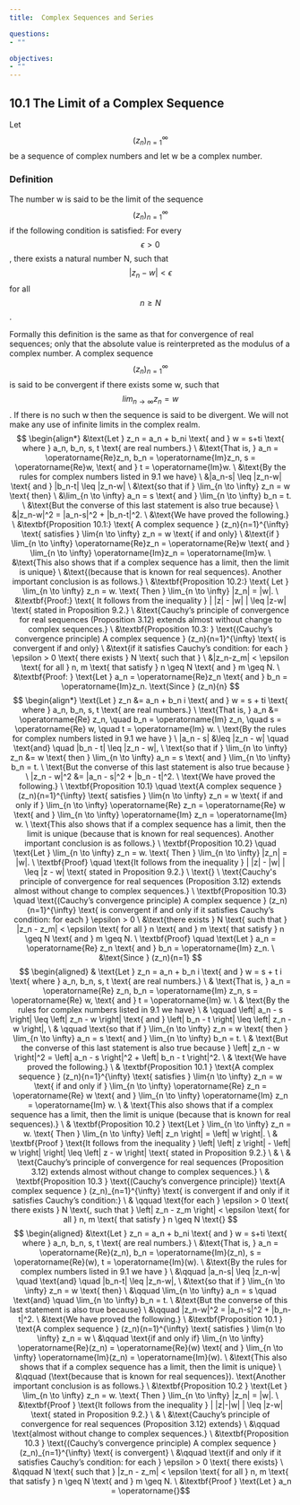 ```yaml
---
title:  Complex Sequences and Series

questions:
- ""

objectives:
- ""
---
```


## 10.1 The Limit of a Complex Sequence

Let $$(z_n)_{n=1}^{\infty}$$ be a sequence of complex numbers and let w be a complex number.

### Definition

The number w is said to be the limit of the sequence $$(z_n)_{n=1}^{\infty}$$ if the following condition is satisfied:
For every $$\epsilon > 0$$, there exists a natural number N, such that $$|z_n - w| < \epsilon$$ for all $$n \geq N$$.

Formally this definition is the same as that for convergence of real sequences; only that the absolute value is reinterpreted as the modulus of a complex number. A complex sequence $$(z_n)_{n=1}^{\infty}$$ is said to be convergent if there exists some w, such that $$lim_{n \to \infty} z_n = w$$. If there is no such w then the sequence is said to be divergent. We will not make any use of infinite limits in the complex realm.
$$
\begin{align*}
&\text{Let } z_n = a_n + b_ni \text{ and } w = s+ti \text{ where } a_n, b_n, s, t \text{ are real numbers.} \
&\text{That is, } a_n = \operatorname{Re}z_n, b_n = \operatorname{Im}z_n, s = \operatorname{Re}w, \text{ and } t = \operatorname{Im}w. \
&\text{By the rules for complex numbers listed in 9.1 we have} \
&|a_n-s| \leq |z_n-w| \text{ and } |b_n-t| \leq |z_n-w| \
&\text{so that if } \lim_{n \to \infty} z_n = w \text{ then} \
&\lim_{n \to \infty} a_n = s \text{ and } \lim_{n \to \infty} b_n = t. \
&\text{But the converse of this last statement is also true because} \
&|z_n-w|^2 = |a_n-s|^2 + |b_n-t|^2. \
&\text{We have proved the following.} \
&\textbf{Proposition 10.1:} \text{ A complex sequence } (z_n){n=1}^{\infty} \text{ satisfies } \lim{n \to \infty} z_n = w \text{ if and only} \
&\text{if } \lim_{n \to \infty} \operatorname{Re}z_n = \operatorname{Re}w \text{ and } \lim_{n \to \infty} \operatorname{Im}z_n = \operatorname{Im}w. \
&\text{This also shows that if a complex sequence has a limit, then the limit is unique} \
&\text{(because that is known for real sequences). Another important conclusion is as follows.} \
&\textbf{Proposition 10.2:} \text{ Let } \lim_{n \to \infty} z_n = w. \text{ Then } \lim_{n \to \infty} |z_n| = |w|. \
&\textbf{Proof:} \text{ It follows from the inequality } | |z| - |w| | \leq |z-w| \text{ stated in Proposition 9.2.} \
&\text{Cauchy’s principle of convergence for real sequences (Proposition 3.12) extends almost without change to complex sequences.} \
&\textbf{Proposition 10.3: } \text{(Cauchy’s convergence principle) A complex sequence } (z_n){n=1}^{\infty} \text{ is convergent if and only} \
&\text{if it satisfies Cauchy’s condition: for each } \epsilon > 0 \text{ there exists } N \text{ such that } \
&|z_n-z_m| < \epsilon \text{ for all } n, m \text{ that satisfy } n \geq N \text{ and } m \geq N. \
&\textbf{Proof: } \text{Let } a_n = \operatorname{Re}z_n \text{ and } b_n = \operatorname{Im}z_n. \text{Since } (z_n){n}
$$
$$
\begin{align*}
\text{Let } z_n &= a_n + b_n i \text{ and } w = s + ti \text{ where } a_n, b_n, s, t \text{ are real numbers.} \
\text{That is, } a_n &= \operatorname{Re} z_n, \quad b_n = \operatorname{Im} z_n, \quad s = \operatorname{Re} w, \quad t = \operatorname{Im} w. \
\text{By the rules for complex numbers listed in 9.1 we have } \
|a_n - s| &\leq |z_n - w| \quad \text{and} \quad |b_n - t| \leq |z_n - w|, \
\text{so that if } \lim_{n \to \infty} z_n &= w \text{ then } \lim_{n \to \infty} a_n = s \text{ and } \lim_{n \to \infty} b_n = t. \
\text{But the converse of this last statement is also true because } \
|z_n - w|^2 &= |a_n - s|^2 + |b_n - t|^2. \
\text{We have proved the following.} \
\textbf{Proposition 10.1} \quad \text{A complex sequence } (z_n){n=1}^{\infty} \text{ satisfies } \lim{n \to \infty} z_n = w \text{ if and only if } \lim_{n \to \infty} \operatorname{Re} z_n = \operatorname{Re} w \text{ and } \lim_{n \to \infty} \operatorname{Im} z_n = \operatorname{Im} w. \
\text{This also shows that if a complex sequence has a limit, then the limit is unique (because that is known for real sequences). Another important conclusion is as follows.} \
\textbf{Proposition 10.2} \quad \text{Let } \lim_{n \to \infty} z_n = w. \text{ Then } \lim_{n \to \infty} |z_n| = |w|. \
\textbf{Proof} \quad \text{It follows from the inequality } | |z| - |w| | \leq |z - w| \text{ stated in Proposition 9.2.} \
\text{} \
\text{Cauchy's principle of convergence for real sequences (Proposition 3.12) extends almost without change to complex sequences.} \
\textbf{Proposition 10.3} \quad \text{(Cauchy’s convergence principle) A complex sequence } (z_n){n=1}^{\infty} \text{ is convergent if and only if it satisfies Cauchy’s condition: for each } \epsilon > 0 \
&\text{there exists } N \text{ such that } |z_n - z_m| < \epsilon \text{ for all } n \text{ and } m \text{ that satisfy } n \geq N \text{ and } m \geq N. \
\textbf{Proof} \quad \text{Let } a_n = \operatorname{Re} z_n \text{ and } b_n = \operatorname{Im} z_n. \
&\text{Since } (z_n){n=1}
$$
$$
\begin{aligned}
& \text{Let } z_n = a_n + b_n i \text{ and } w = s + t i \text{ where } a_n, b_n, s, t \text{ are real numbers.} \
& \text{That is, } a_n = \operatorname{Re} z_n, b_n = \operatorname{Im} z_n, s = \operatorname{Re} w, \text{ and } t = \operatorname{Im} w. \
& \text{By the rules for complex numbers listed in 9.1 we have} \
& \qquad \left| a_n - s \right| \leq \left| z_n - w \right| \text{ and } \left| b_n - t \right| \leq \left| z_n - w \right|, \
& \qquad \text{so that if } \lim_{n \to \infty} z_n = w \text{ then } \lim_{n \to \infty} a_n = s \text{ and } \lim_{n \to \infty} b_n = t. \
& \text{But the converse of this last statement is also true because } \left| z_n - w \right|^2 = \left| a_n - s \right|^2 + \left| b_n - t \right|^2. \
& \text{We have proved the following.} \
& \textbf{Proposition 10.1 } \text{A complex sequence } (z_n){n=1}^{\infty} \text{ satisfies } \lim{n \to \infty} z_n = w \text{ if and only if } \lim_{n \to \infty} \operatorname{Re} z_n = \operatorname{Re} w \text{ and } \lim_{n \to \infty} \operatorname{Im} z_n = \operatorname{Im} w. \
& \text{This also shows that if a complex sequence has a limit, then the limit is unique (because that is known for real sequences).} \
& \textbf{Proposition 10.2 } \text{Let } \lim_{n \to \infty} z_n = w. \text{ Then } \lim_{n \to \infty} \left| z_n \right| = \left| w \right|. \
& \textbf{Proof } \text{It follows from the inequality } \left| \left| z \right| - \left| w \right| \right| \leq \left| z - w \right| \text{ stated in Proposition 9.2.} \
& \
& \text{Cauchy’s principle of convergence for real sequences (Proposition 3.12) extends almost without change to complex sequences.} \
& \textbf{Proposition 10.3 } \text{(Cauchy’s convergence principle)} \text{A complex sequence } (z_n)_{n=1}^{\infty} \text{ is convergent if and only if it satisfies Cauchy’s condition:} \
& \qquad \text{for each } \epsilon > 0 \text{ there exists } N \text{, such that } \left| z_n - z_m \right| < \epsilon \text{ for all } n, m \text{ that satisfy } n \geq N \text{}
$$
$$
\begin{aligned}
&\text{Let } z_n = a_n + b_ni \text{ and } w = s+ti \text{ where } a_n, b_n, s, t \text{ are real numbers.} \
&\text{That is, } a_n = \operatorname{Re}(z_n), b_n = \operatorname{Im}(z_n), s = \operatorname{Re}(w), t = \operatorname{Im}(w). \
&\text{By the rules for complex numbers listed in 9.1 we have } \
&\qquad |a_n-s| \leq |z_n-w| \quad \text{and} \quad |b_n-t| \leq |z_n-w|, \
&\text{so that if } \lim_{n \to \infty} z_n = w \text{ then} \
&\qquad \lim_{n \to \infty} a_n = s \quad \text{and} \quad \lim_{n \to \infty} b_n = t. \
&\text{But the converse of this last statement is also true because} \
&\qquad |z_n-w|^2 = |a_n-s|^2 + |b_n-t|^2. \
&\text{We have proved the following.} \
&\textbf{Proposition 10.1 } \text{A complex sequence } (z_n){n=1}^{\infty} \text{ satisfies } \lim{n \to \infty} z_n = w \
&\qquad \text{if and only if} \lim_{n \to \infty} \operatorname{Re}(z_n) = \operatorname{Re}(w) \text{ and } \lim_{n \to \infty} \operatorname{Im}(z_n) = \operatorname{Im}(w). \
&\text{This also shows that if a complex sequence has a limit, then the limit is unique} \
&\qquad (\text{because that is known for real sequences}). \text{Another important conclusion is as follows.} \
&\textbf{Proposition 10.2 } \text{Let } \lim_{n \to \infty} z_n = w. \text{ Then } \lim_{n \to \infty} |z_n| = |w|. \
&\textbf{Proof } \text{It follows from the inequality } | |z|-|w| | \leq |z-w| \text{ stated in Proposition 9.2.} \
& \
&\text{Cauchy’s principle of convergence for real sequences (Proposition 3.12) extends} \
&\qquad \text{almost without change to complex sequences.} \
&\textbf{Proposition 10.3 } \text{(Cauchy’s convergence principle) A complex sequence } (z_n)_{n=1}^{\infty} \text{ is convergent} \
&\qquad \text{if and only if it satisfies Cauchy’s condition: for each } \epsilon > 0 \text{ there exists} \
&\qquad N \text{ such that } |z_n - z_m| < \epsilon \text{ for all } n, m \text{ that satisfy } n \geq N \text{ and } m \geq N. \
&\textbf{Proof } \text{Let } a_n = \operatorname{}$$
